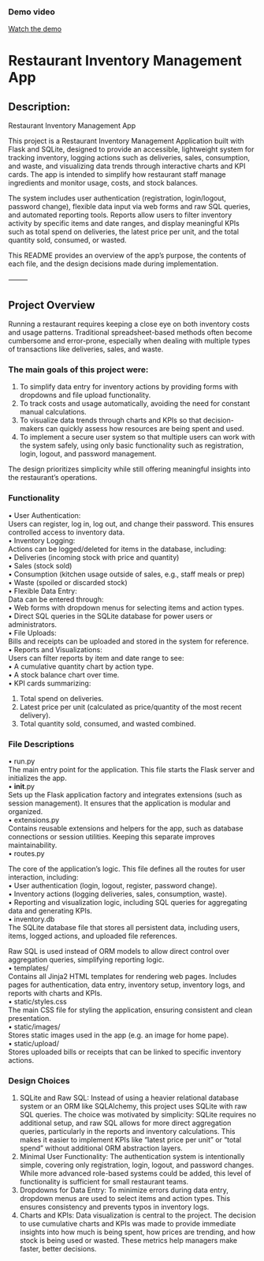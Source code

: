 ### Demo video
[Watch the demo](demo.mp4)


# Restaurant Inventory Management App
## Description:
Restaurant Inventory Management App

This project is a Restaurant Inventory Management Application built with Flask and SQLite, designed to provide an accessible, lightweight system for tracking inventory, logging actions such as deliveries, sales, consumption, and waste, and visualizing data trends through interactive charts and KPI cards. The app is intended to simplify how restaurant staff manage ingredients and monitor usage, costs, and stock balances.

The system includes user authentication (registration, login/logout, password change), flexible data input via web forms and raw SQL queries, and automated reporting tools. Reports allow users to filter inventory activity by specific items and date ranges, and display meaningful KPIs such as total spend on deliveries, the latest price per unit, and the total quantity sold, consumed, or wasted.

This README provides an overview of the app’s purpose, the contents of each file, and the design decisions made during implementation.

⸻

## Project Overview

Running a restaurant requires keeping a close eye on both inventory costs and usage patterns. Traditional spreadsheet-based methods often become cumbersome and error-prone, especially when dealing with multiple types of transactions like deliveries, sales, and waste.

### The main goals of this project were:
 1. To simplify data entry for inventory actions by providing forms with dropdowns and file upload functionality.
 2. To track costs and usage automatically, avoiding the need for constant manual calculations.
 3. To visualize data trends through charts and KPIs so that decision-makers can quickly assess how resources are being spent and used.
 4. To implement a secure user system so that multiple users can work with the system safely, using only basic functionality such as registration, login, logout, and password management.

The design prioritizes simplicity while still offering meaningful insights into the restaurant’s operations.<br>

### Functionality<br>
 • User Authentication:<br>
Users can register, log in, log out, and change their password. This ensures controlled access to inventory data.<br>
 • Inventory Logging:<br>
Actions can be logged/deleted for items in the database, including:<br>
 • Deliveries (incoming stock with price and quantity)<br>
 • Sales (stock sold)<br>
 • Consumption (kitchen usage outside of sales, e.g., staff meals or prep)<br>
 • Waste (spoiled or discarded stock)<br>
 • Flexible Data Entry:<br>
Data can be entered through:<br>
 • Web forms with dropdown menus for selecting items and action types.<br>
 • Direct SQL queries in the SQLite database for power users or administrators.<br>
 • File Uploads:<br>
Bills and receipts can be uploaded and stored in the system for reference.<br>
 • Reports and Visualizations:<br>
Users can filter reports by item and date range to see:<br>
 • A cumulative quantity chart by action type.<br>
 • A stock balance chart over time.<br>
 • KPI cards summarizing:
 1. Total spend on deliveries.
 2. Latest price per unit (calculated as price/quantity of the most recent delivery).
 3. Total quantity sold, consumed, and wasted combined.<br>

### File Descriptions
 • run.py<br>
The main entry point for the application. This file starts the Flask server and initializes the app.<br>
 • __init__.py<br>
Sets up the Flask application factory and integrates extensions (such as session management). It ensures that the application is modular and organized.<br>
 • extensions.py<br>
Contains reusable extensions and helpers for the app, such as database connections or session utilities. Keeping this separate improves maintainability.<br>
 • routes.py<br>

The core of the application’s logic. This file defines all the routes for user interaction, including:<br>
 • User authentication (login, logout, register, password change).<br>
 • Inventory actions (logging deliveries, sales, consumption, waste).<br>
 • Reporting and visualization logic, including SQL queries for aggregating data and generating KPIs.<br>
 • inventory.db<br>
The SQLite database file that stores all persistent data, including users, items, logged actions, and uploaded file references.<br>

Raw SQL is used instead of ORM models to allow direct control over aggregation queries, simplifying reporting logic.<br>
 • templates/<br>
Contains all Jinja2 HTML templates for rendering web pages. Includes pages for authentication, data entry, inventory setup, inventory logs, and reports with charts and KPIs.<br>
 • static/styles.css<br>
The main CSS file for styling the application, ensuring consistent and clean presentation.<br>
 • static/images/<br>
Stores static images used in the app (e.g. an image for home pape).<br>
 • static/upload/<br>
Stores uploaded bills or receipts that can be linked to specific inventory actions.

### Design Choices
 1. SQLite and Raw SQL:
Instead of using a heavier relational database system or an ORM like SQLAlchemy, this project uses SQLite with raw SQL queries. The choice was motivated by simplicity: SQLite requires no additional setup, and raw SQL allows for more direct aggregation queries, particularly in the reports and inventory calculations. This makes it easier to implement KPIs like “latest price per unit” or “total spend” without additional ORM abstraction layers.
 2. Minimal User Functionality:
The authentication system is intentionally simple, covering only registration, login, logout, and password changes. While more advanced role-based systems could be added, this level of functionality is sufficient for small restaurant teams.
 3. Dropdowns for Data Entry:
To minimize errors during data entry, dropdown menus are used to select items and action types. This ensures consistency and prevents typos in inventory logs.
 4. Charts and KPIs:
Data visualization is central to the project. The decision to use cumulative charts and KPIs was made to provide immediate insights into how much is being spent, how prices are trending, and how stock is being used or wasted. These metrics help managers make faster, better decisions.


